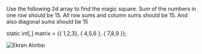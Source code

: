 Use the following 2d array to find the magic square. Sum of the numbers in one row should be 15. All row sums and column sums should be 15. And also diagonal sums should be 15 

   static int[,] matrix =  {{ 1,2,3},
                            { 4,5,6 },
                            { 7,8,9 }};


![Ekran Alıntısı](https://github.com/erolcum/Csharp-Challenges/assets/110387801/6147f4d0-1af9-4b66-bf54-f0f14098f903)
